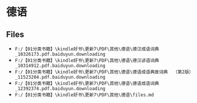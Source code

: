 # 德语

## Files

- `F:/【01分类书籍】\kindle好书\更新7\PDF\其他\德语\德汉成语词典_10326173.pdf.baiduyun.downloading`
- `F:/【01分类书籍】\kindle好书\更新7\PDF\其他\德语\德汉谚语词典_10314912.pdf.baiduyun.downloading`
- `F:/【01分类书籍】\kindle好书\更新7\PDF\其他\德语\德语成语典故词典  （第2版）_11523204.pdf.baiduyun.downloading`
- `F:/【01分类书籍】\kindle好书\更新7\PDF\其他\德语\德语成语词典_12392374.pdf.baiduyun.downloading`
- `F:/【01分类书籍】\kindle好书\更新7\PDF\其他\德语\files.md`
